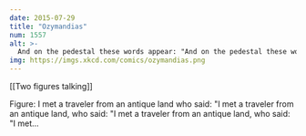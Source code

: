 ```yaml
---
date: 2015-07-29
title: "Ozymandias"
num: 1557
alt: >-
  And on the pedestal these words appear: "And on the pedestal these words appear: "And on the pedestal these words appear: "And ...
img: https://imgs.xkcd.com/comics/ozymandias.png
---
```

[[Two figures talking]]

Figure: I met a traveler from an antique land who said: "I met a traveler from an antique land, who said: "I met a traveler from an antique land, who said: "I met...


